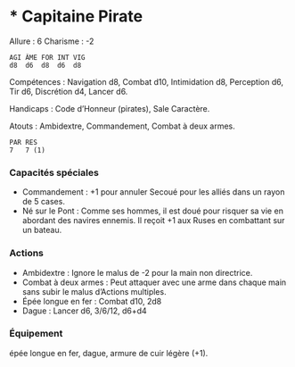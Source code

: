 # * Capitaine Pirate

Allure : 6
Charisme : -2

	AGI	ÂME	FOR	INT	VIG
	d8	d6	d8	d6	d8

Compétences : Navigation d8, Combat d10, Intimidation d8, Perception d6, Tir d6, Discrétion d4, Lancer d6.

Handicaps : Code d’Honneur (pirates), Sale Caractère.

Atouts : Ambidextre, Commandement, Combat à deux armes.

	PAR	RES
	7	7 (1)

### Capacités spéciales
- Commandement : +1 pour annuler Secoué pour les alliés dans un rayon de 5 cases.
- Né sur le Pont : Comme ses hommes, il est doué pour risquer sa vie en abordant des navires ennemis. Il reçoit +1 aux Ruses en combattant sur un bateau.

### Actions
- Ambidextre : Ignore le malus de -2 pour la main non directrice.
- Combat à deux armes : Peut attaquer avec une arme dans chaque main sans subir le malus d’Actions multiples.
- Épée longue en fer : Combat d10, 2d8
- Dague : Lancer d6, 3/6/12, d6+d4

### Équipement
épée longue en fer, dague, armure de cuir légère (+1).
